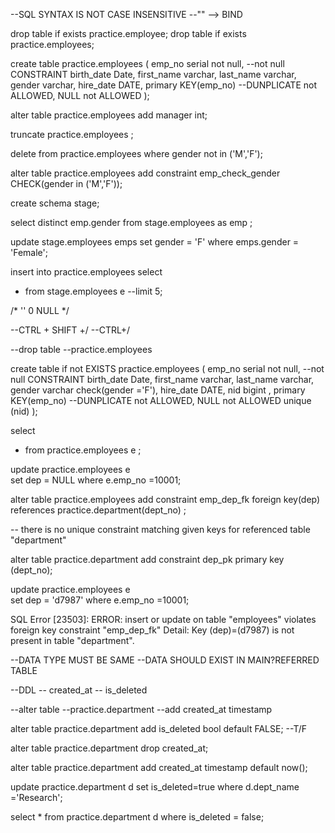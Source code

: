 --SQL SYNTAX IS NOT CASE INSENSITIVE
--"" --> BIND

drop table if exists practice.employee;
drop table if exists practice.employees;


create table 
practice.employees
(
emp_no serial not null, --not null CONSTRAINT
birth_date Date,
first_name varchar,
last_name varchar,
gender varchar,
hire_date DATE,
primary KEY(emp_no) --DUNPLICATE not ALLOWED, NULL not ALLOWED
);

alter table practice.employees
add manager int;

truncate practice.employees ;

delete from practice.employees 
where gender not in ('M','F');

alter table practice.employees
add constraint emp_check_gender
CHECK(gender in ('M','F'));


create schema stage;

select 
distinct 
emp.gender 
from 
stage.employees as emp ;

update 
stage.employees emps
set gender  = 'F'
where emps.gender = 'Female';

insert into 
practice.employees
select 
* from 
stage.employees e 
--limit 5;



/*
''
0
NULL
*/

--CTRL + SHIFT +/
--CTRL+/

--drop table 
--practice.employees

create table 
if not EXISTS
practice.employees
(
emp_no serial not null, --not null CONSTRAINT
birth_date Date,
first_name varchar,
last_name varchar,
gender varchar check(gender ='F'),
hire_date DATE,
nid bigint ,
primary KEY(emp_no) --DUNPLICATE not ALLOWED, NULL not ALLOWED
unique (nid)
);

select 
* from 
practice.employees e ;


update 
practice.employees e  
set dep = NULL
where e.emp_no =10001;

alter table 
practice.employees 
add constraint emp_dep_fk
foreign key(dep)
references practice.department(dept_no)
;

-- there is no unique constraint matching given keys for referenced table "department"
 
 alter table practice.department 
 add constraint dep_pk
 primary key (dept_no);
 
update 
practice.employees e  
set dep = 'd7987'
where e.emp_no =10001;

SQL Error [23503]: ERROR: insert or update on table "employees" violates 
foreign key constraint "emp_dep_fk"
  Detail: Key (dep)=(d7987) is not present in table "department".

--DATA TYPE MUST BE SAME
  --DATA SHOULD EXIST IN MAIN?REFERRED TABLE
 
  --DDL 
--  	created_at 
--  	is_deleted
  	
--alter table 
--practice.department 
--add created_at timestamp

alter table 
practice.department 
add is_deleted bool 
default FALSE;
--T/F

alter table practice.department 
drop created_at;


alter table 
practice.department 
add created_at timestamp
default now();

update 
practice.department d 
set is_deleted=true 
where d.dept_name ='Research';

select 
* 
from 
practice.department d 
where is_deleted = false;